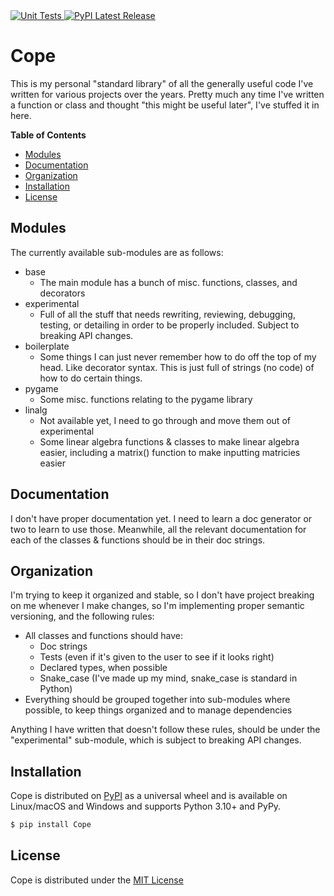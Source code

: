 <!-- <div align="center"> -->
<a href="https://github.com/smartycope/Cope/actions/workflows/unit-tests.yml">
    <img src="https://github.com/smartycope/Cope/actions/workflows/unit-tests.yml/badge.svg" alt="Unit Tests">
</a>
<a href="https://pypi.org/project/Cope/">
    <img src="https://img.shields.io/pypi/v/Cope.svg" alt="PyPI Latest Release">
</a>
<!-- </div> -->

# Cope

This is my personal "standard library" of all the generally useful code I've written for various projects over the years. Pretty much any time I've written a function or class and thought "this might be useful later", I've stuffed it in here.

**Table of Contents**
* [Modules](#modules)
* [Documentation](#documentation)
* [Organization](#organization)
* [Installation](#installation)
* [License](#license)


## Modules
The currently available sub-modules are as follows:
- base
    - The main module has a bunch of misc. functions, classes, and decorators
- experimental
    - Full of all the stuff that needs rewriting, reviewing, debugging, testing, or detailing in order to be properly included. Subject to breaking API changes.
- boilerplate
    - Some things I can just never remember how to do off the top of my head. Like decorator syntax. This is just full of strings (no code) of how to do certain things.
- pygame
    - Some misc. functions relating to the pygame library
- linalg
    - Not available yet, I need to go through and move them out of experimental
    - Some linear algebra functions & classes to make linear algebra easier, including a matrix() function to make inputting matricies easier


## Documentation
I don't have proper documentation yet. I need to learn a doc generator or two to learn to use those. Meanwhile, all the relevant documentation for each of the classes & functions should be in their doc strings.


## Organization
I'm trying to keep it organized and stable, so I don't have project breaking on me whenever I make changes, so I'm implementing proper semantic versioning, and the following rules:
- All classes and functions should have:
    - Doc strings
    - Tests (even if it's given to the user to see if it looks right)
    - Declared types, when possible
    - Snake_case (I've made up my mind, snake_case is standard in Python)
- Everything should be grouped together into sub-modules where possible, to keep things organized and to manage dependencies

Anything I have written that doesn't follow these rules, should be under the "experimental" sub-module, which is subject to breaking API changes.


## Installation
Cope is distributed on [PyPI](https://pypi.org) as a universal wheel and is available on Linux/macOS and Windows and supports Python 3.10+ and PyPy.

```bash
$ pip install Cope
```


## License
Cope is distributed under the [MIT License](https://choosealicense.com/licenses/mit)
